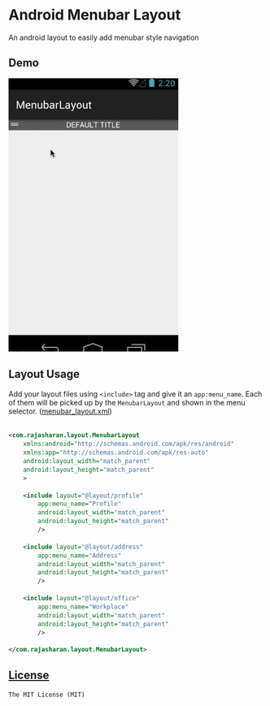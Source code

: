 # Android Menubar Layout
An android layout to easily add menubar style navigation

## Demo
![](/screencast.gif)

## Layout Usage
Add your layout files using `<include>` tag and give it an `app:menu_name`. Each of them will be picked up by the `MenubarLayout` and shown in the menu selector.
([menubar_layout.xml](/demo/src/main/res/layout/menubar_layout.xml))
```xml

<com.rajasharan.layout.MenubarLayout
    xmlns:android="http://schemas.android.com/apk/res/android"
    xmlns:app="http://schemas.android.com/apk/res-auto"
    android:layout_width="match_parent"
    android:layout_height="match_parent"
    >

    <include layout="@layout/profile"
        app:menu_name="Profile"
        android:layout_width="match_parent"
        android:layout_height="match_parent"
        />

    <include layout="@layout/address"
        app:menu_name="Address"
        android:layout_width="match_parent"
        android:layout_height="match_parent"
        />

    <include layout="@layout/office"
        app:menu_name="Workplace"
        android:layout_width="match_parent"
        android:layout_height="match_parent"
        />

</com.rajasharan.layout.MenubarLayout>
```

## [License](/LICENSE)
    The MIT License (MIT)
